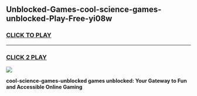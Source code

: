 
## Unblocked-Games-cool-science-games-unblocked-Play-Free-yi08w
<h3>
<a href="https://premium76.site?title=cool-science-games-unblocked&ref=23A">CLICK TO PLAY</a></h3>
<hr>

<h3>
<a href="https://premium76.site?title=cool-science-games-unblocked&ref=23A">CLICK 2 PLAY</a>
  
</h3>

<a href="https://premium76.site?title=cool-science-games-unblocked&ref=23A"><img src="https://clearcache.store/games.png"></a>


**cool-science-games-unblocked games unblocked: Your Gateway to Fun and Accessible Online Gaming**

